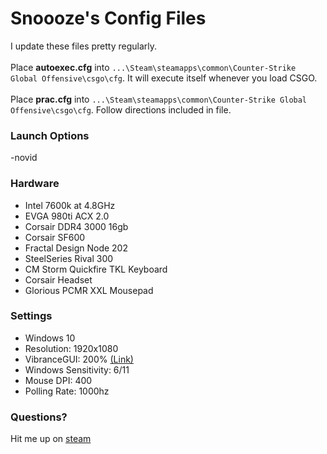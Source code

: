 # Snoooze's Config Files
I update these files pretty regularly.<br /><br />
Place **autoexec.cfg** into `...\Steam\steamapps\common\Counter-Strike Global Offensive\csgo\cfg`. It will execute itself whenever you load CSGO.<br /><br />
Place **prac.cfg** into `...\Steam\steamapps\common\Counter-Strike Global Offensive\csgo\cfg`. Follow directions included in file.

### Launch Options
-novid

### Hardware
* Intel 7600k at 4.8GHz<br />
* EVGA 980ti ACX 2.0<br />
* Corsair DDR4 3000 16gb<br />
* Corsair SF600<br />
* Fractal Design Node 202<br />
* SteelSeries Rival 300<br />
* CM Storm Quickfire TKL Keyboard<br />
* Corsair Headset<br />
* Glorious PCMR XXL Mousepad<br />

### Settings
* Windows 10<br />
* Resolution: 1920x1080<br />
* VibranceGUI: 200% [(Link)](http://www.vibrancegui.com)<br />
* Windows Sensitivity: 6/11<br />
* Mouse DPI: 400<br />
* Polling Rate: 1000hz<br />

### Questions?
Hit me up on [steam](http://www.steamcommunity.com/id/justsnoooze)
